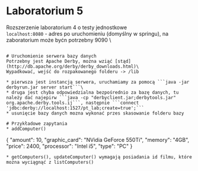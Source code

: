 # Laboratorium 5
Rozszerzenie laboratorium 4 o testy jednostkowe \
```localhost:8080``` - adres po uruchomieniu (domyślny w springu), na zaboratorium może byćn potrzebny 9090 \
```requesty wysłane z aplikacji postman

# Uruchomienie serwera bazy danych
Potrzebny jest Apache Derby, można wziąć [stąd](http://db.apache.org/derby/derby_downloads.html)\
Wypadkować, wejść do rozpakowanego folderu -> /lib

* pierwsza jest instancją serwera, uruchamiamy za pomocą ```java -jar derbyrun.jar server start```\
* druga jest chyba odpowiedzialna bezpośrednio za bazę danych, tu należy dać najepirw ```java -cp "derbyclient.jar;derbytools.jar" org.apache.derby.tools.ij```, następnie ```connect 'jdbc:derby://localhost:1527/pt_lab;create=true';```
* usunięcie bazy danych mozna wykonać przes skasowanie folderu bazy

# Przykładowe zapytania
* addComputer()
```
{
  "amount": 10,
  "graphic_card": "NVidia GeForce 550Ti",
  "memory": "4GB",
  "price": 2400,
  "processor": "Intel i5",
  "type": "PC"
}
```
* getComputers(), updateComputer() wymagają posiadania id filmu, które można wyciągnąć z listComputers()
